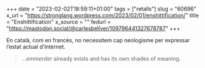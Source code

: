 +++
date = "2023-02-02T18:59:11+01:00"
tags = ["retalls"]
slug = "60696"
x_url = "https://stronglang.wordpress.com/2023/02/01/enshittification/"
title = "Enshittification"
x_source = ""
fedurl = "https://mastodon.social/@carlesbellver/109796441327678787"
+++

En català, com en francès, no necessitem cap neologisme per expressar l’estat actual d’Internet.

> …*emmerder* already exists and has its own shades of meaning.
